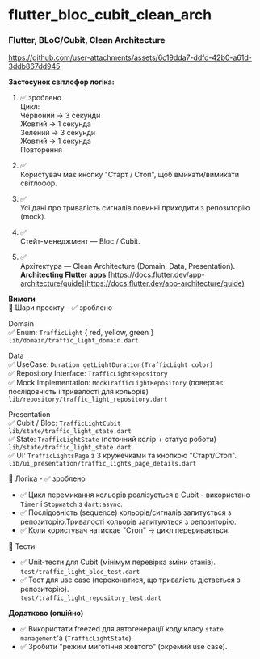 # flutter_bloc_cubit_clean_arch

### Flutter, BLoC/Cubit, Clean Architecture
  
https://github.com/user-attachments/assets/6c19dda7-ddfd-42b0-a61d-3ddb867dd945  
  
**Застосунок світлофор логіка:**  
   
1. ✅ зроблено  
   Цикл:  
   Червоний → 3 секунди  
   Жовтий → 1 секунда  
   Зелений → 3 секунди  
   Жовтий → 1 секунда   
   Повторення  
  
2. ✅  
   Користувач має кнопку "Старт / Стоп", щоб вмикати/вимикати світлофор.  

3. ✅  
   Усі дані про тривалість сигналів повинні приходити з репозиторію (mock).  

4. ✅  
   Стейт-менеджмент — Bloc / Cubit.  
 
5. ✅  
   Архітектура — Clean Architecture (Domain, Data, Presentation).   
   **Architecting Flutter apps** [https://docs.flutter.dev/app-architecture/guide](https://docs.flutter.dev/app-architecture/guide)  
  
**Вимоги**  
🔹 Шари проєкту - ✅ зроблено  
   
Domain  
✅ Enum: `TrafficLight` { red, yellow, green }  
`lib/domain/traffic_light_domain.dart`

Data  
✅ UseCase: `Duration getLightDuration(TrafficLight color)`  
✅ Repository Interface: `TrafficLightRepository`  
✅ Mock Implementation: `MockTrafficLightRepository` (повертає послідовність і тривалості для кольорів)  
`lib/repository/traffic_light_repository.dart`  
  
Presentation  
✅ Cubit / Bloc: `TrafficLightCubit`  
`lib/state/traffic_light_state.dart`  
✅ State: `TrafficLightState` (поточний колір + статус роботи)  
`lib/state/traffic_light_state.dart`  
✅ UI: `TrafficLightsPage` з 3 кружечками та кнопкою "Старт/Стоп".  
`lib/ui_presentation/traffic_lights_page_details.dart`

🔹 Логіка - ✅ зроблено  
  
- ✅ Цикл перемикання кольорів реалізується в Cubit - використано `Timer` i `Stopwatch` з `dart:async`.  
- ✅ Послідовність (sequence) кольорів/сигналів запитується з репозиторію.Тривалості кольорів запитуються з репозиторію.  
- ✅ Коли користувач натискає "Стоп" → цикл переривається.  
  
🔹 Тести  
  
- ✅ Unit-тести для Cubit (мінімум перевірка зміни станів).  
  `test/traffic_light_bloc_test.dart`  
- ✅ Тест для use case (переконатися, що тривалість дістається з репозиторію).  
  `test/traffic_light_repository_test.dart`  
  
**Додатково (опційно)**  
  
- ✅ Використати freezed для автогенерації коду класу `state management`'a (`TrafficLightState`).  
- ✅ Зробити "режим миготіння жовтого" (окремий use case).  
